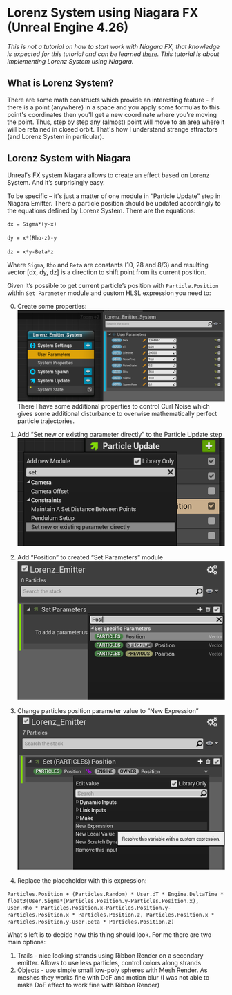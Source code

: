 # Lorenz System using Niagara FX (Unreal Engine 4.26)

_This is not a tutorial on how to start work with Niagara FX, that knowledge is expected for this tutorial and can be learned [there](https://docs.unrealengine.com/en-US/RenderingAndGraphics/Niagara/QuickStart/index.html). This tutorial is about implementing Lorenz System using Niagara._

## What is Lorenz System? 

There are some math constructs which provide an interesting feature - if there is a point (anywhere) in a space and you apply some formulas to this point's coordinates then you'll get a new coordinate where you're moving the point. Thus, step by step any (almost) point will move to an area where it will be retained in closed orbit. That's how I understand strange attractors (and Lorenz System in particular). 

## Lorenz System with Niagara 

Unreal's FX system Niagara allows to create an effect based on Lorenz System. And it’s surprisingly easy. 

To be specific – it's just a matter of one module in “Particle Update” step in Niagara Emitter. There a particle position should be updated accordingly to the equations defined by Lorenz System. There are the equations: 

```
dx = Sigma*(y-x) 

dy = x*(Rho-z)-y 

dz = x*y-Beta*z
```

Where `Sigma`, `Rho` and `Beta` are constants (10, 28 and 8/3) and resulting vector [dx, dy, dz] is a direction to shift point from its current position. 

Given it’s possible to get current particle’s position with `Particle.Position` within `Set Parameter` module and custom HLSL expression you need to:

0. Create some properties:![picture 5](images/d4c4b16839a23400472825b7d2349c5b079092c2dc41f95b00825a4b77ca0bc5.png) There I have some additional properties to control Curl Noise which gives some additional disturbance to overwise mathematically perfect particle trajectories. 

1. Add “Set new or existing parameter directly” to the Particle Update step![picture 2](images/d433b42ab78a609d4db27517f0e1fca9f8f9ebc54d5275a613929b8bde6c6454.png)  
2. Add “Position” to created “Set Parameters” module![picture 3](images/aacf939a5a7e5ef8a035b05d3c5027d0b692a78090379a7d21bf5f7dafd795c0.png)
3. Change particles position parameter value to ”New Expression”![picture 4](images/6cff20d852efab8140f290ef3854cb0382634cb20e5f1755045c3705ef5e5706.png)  
4. Replace the placeholder with this expression:
```
Particles.Position + (Particles.Random) * User.dT * Engine.DeltaTime * float3(User.Sigma*(Particles.Position.y-Particles.Position.x), User.Rho * Particles.Position.x-Particles.Position.y-Particles.Position.x * Particles.Position.z, Particles.Position.x * Particles.Position.y-User.Beta * Particles.Position.z)
```

What's left is to decide how this thing should look. For me there are two main options:
1. Trails - nice looking strands using Ribbon Render on a secondary emitter. Allows to use less particles, control colors along strands
2. Objects - use simple small low-poly spheres with Mesh Render. As meshes they works fine with DoF and motion blur (I was not able to make DoF effect to work fine with Ribbon Render)